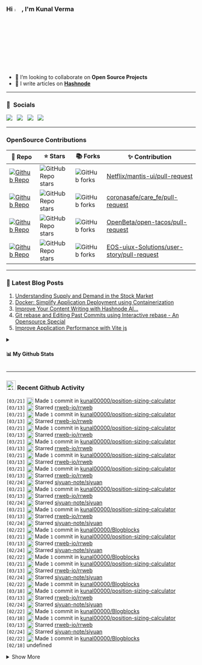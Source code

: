 <h3 align="left"> Hi <img src="https://media.giphy.com/media/hvRJCLFzcasrR4ia7z/giphy.gif" width="4%">, I'm Kunal Verma </h1>

- 👯 I’m looking to collaborate on **Open Source Projects**
- 📝 I write articles on **[Hashnode](https://kunalverma2468.hashnode.dev/)**

----

### 🔗 &nbsp;**Socials**
<a href="https://x.com/kunalvermax"><img src="https://img.shields.io/badge/Twitter-1DA1F2?style=for-the-badge&logo=twitter&logoColor=white"></img></a>&nbsp;&nbsp; <a href="https://www.linkedin.com/in/kunalverma2468/"><img src="https://img.shields.io/badge/LinkedIn-0077B5?style=for-the-badge&logo=linkedin&logoColor=white"></img></a>&nbsp;&nbsp; <a href="https://kunalverma2468.hashnode.dev/"><img src="https://img.shields.io/badge/Hashnode-2962FF?style=for-the-badge&logo=hashnode&logoColor=white"></img></a>&nbsp;&nbsp; <a href="https://github.com/kunal00000"><img src="https://img.shields.io/badge/GitHub-100000?style=for-the-badge&logo=github&logoColor=white"></img></a>&nbsp;&nbsp;

----

### OpenSource Contributions
| 🎁 Repo | ⭐ Stars | 📚 Forks | ✨ Contribution |
| --- | --- | --- | --- |
| [![Github Repo](https://img.shields.io/badge/Netflix/mantis-ui-blue?style=flat-square)](https://github.com/Netflix/mantis-ui) | ![GitHub Repo stars](https://img.shields.io/github/stars/Netflix/mantis-ui?style=flat-square) | ![GitHub forks](https://img.shields.io/github/forks/Netflix/mantis-ui?style=flat-square) | [Netflix/mantis-ui/pull-request](https://github.com/Netflix/mantis-ui/pulls?q=is%3Apr+sort%3Aupdated-desc+author%3Akunal00000) |
| [![Github Repo](https://img.shields.io/badge/coronasafe/care-fe-blue?style=flat-square)](https://github.com/coronasafe/care_fe) | ![GitHub Repo stars](https://img.shields.io/github/stars/coronasafe/care_fe?style=flat-square) | ![GitHub forks](https://img.shields.io/github/forks/coronasafe/care_fe?style=flat-square) | [coronasafe/care_fe/pull-request](https://github.com/coronasafe/care_fe/pulls?q=is%3Apr+sort%3Aupdated-desc+author%3Akunal00000) |
| [![Github Repo](https://img.shields.io/badge/OpenBeta/open-tacos-blue?style=flat-square)](https://github.com/OpenBeta/open-tacos) | ![GitHub Repo stars](https://img.shields.io/github/stars/OpenBeta/open-tacos?style=flat-square) | ![GitHub forks](https://img.shields.io/github/forks/OpenBeta/open-tacos?style=flat-square) | [OpenBeta/open-tacos/pull-request](https://github.com/OpenBeta/open-tacos/pulls?q=is%3Apr+author%3Akunal00000+) |
| [![Github Repo](https://img.shields.io/badge/EOSuiux/user-story-blue?style=flat-square)](https://github.com/EOS-uiux-Solutions/user-story) | ![GitHub Repo stars](https://img.shields.io/github/stars/EOS-uiux-Solutions/user-story?style=flat-square) | ![GitHub forks](https://img.shields.io/github/forks/EOS-uiux-Solutions/user-story?style=flat-square) | [EOS-uiux-Solutions/user-story/pull-request](https://github.com/EOS-uiux-Solutions/user-story/pulls?q=is%3Apr+sort%3Aupdated-desc+author%3Akunal00000) |

----

### 📒 Latest Blog Posts 
<!-- HASHNODE_BLOG:START -->
1. [Understanding Supply and Demand in the Stock Market](https://kunalverma2468.hashnode.dev/understanding-supply-and-demand-in-the-stock-market)
1. [Docker: Simplify Application Deployment using Containerization](https://kunalverma2468.hashnode.dev/docker-containerization)
1. [Improve Your Content Writing with Hashnode AI...](https://kunalverma2468.hashnode.dev/kunal-ai)
1. [Git rebase and Editing Past Commits using Interactive rebase - An Opensource Special](https://kunalverma2468.hashnode.dev/git-rebase-and-editing-past-commits-using-interactive-rebase-an-opensource-special)
1. [Improve Application Performance with Vite js](https://kunalverma2468.hashnode.dev/improve-application-performance-with-vite-js)
<!-- HASHNODE_BLOG:END -->

<details>
<summary>
  
#### 📊 My Github Stats 
 
</summary>  
  
<div align="center">
  <p align="center">
    <img align="center" src="https://github-readme-streak-stats.herokuapp.com/?user=kunal00000&" alt="kunal00000" />
  </p>
  <img align="center" src="https://github-readme-stats.vercel.app/api?username=kunal00000&show_icons=true&locale=en" alt="kunal00000" />  
  <div style="text-align: center;">
</div>

</details>

----

### <img src="https://user-images.githubusercontent.com/78906777/188445101-0e194c65-f4c6-4a3b-b37d-e7a50ac1cfe2.png" height="25" width="25" alt="Github"/> Recent Github Activity

<!--START_SECTION:activity-->
`[03/21]` <img alt="📝" src="https://github.com/cheesits456/github-activity-readme/raw/master/icons/commit.png" align="top" height="18"> Made `1` commit in [kunal00000/position-sizing-calculator](https://github.com/kunal00000/position-sizing-calculator)  
`[03/13]` <img alt="⭐" src="https://github.com/cheesits456/github-activity-readme/raw/master/icons/star.png" align="top" height="18"> Starred [rrweb-io/rrweb](https://github.com/rrweb-io/rrweb)  
`[03/21]` <img alt="📝" src="https://github.com/cheesits456/github-activity-readme/raw/master/icons/commit.png" align="top" height="18"> Made `1` commit in [kunal00000/position-sizing-calculator](https://github.com/kunal00000/position-sizing-calculator)  
`[03/13]` <img alt="⭐" src="https://github.com/cheesits456/github-activity-readme/raw/master/icons/star.png" align="top" height="18"> Starred [rrweb-io/rrweb](https://github.com/rrweb-io/rrweb)  
`[03/21]` <img alt="📝" src="https://github.com/cheesits456/github-activity-readme/raw/master/icons/commit.png" align="top" height="18"> Made `1` commit in [kunal00000/position-sizing-calculator](https://github.com/kunal00000/position-sizing-calculator)  
`[03/13]` <img alt="⭐" src="https://github.com/cheesits456/github-activity-readme/raw/master/icons/star.png" align="top" height="18"> Starred [rrweb-io/rrweb](https://github.com/rrweb-io/rrweb)  
`[03/21]` <img alt="📝" src="https://github.com/cheesits456/github-activity-readme/raw/master/icons/commit.png" align="top" height="18"> Made `1` commit in [kunal00000/position-sizing-calculator](https://github.com/kunal00000/position-sizing-calculator)  
`[03/13]` <img alt="⭐" src="https://github.com/cheesits456/github-activity-readme/raw/master/icons/star.png" align="top" height="18"> Starred [rrweb-io/rrweb](https://github.com/rrweb-io/rrweb)  
`[03/21]` <img alt="📝" src="https://github.com/cheesits456/github-activity-readme/raw/master/icons/commit.png" align="top" height="18"> Made `1` commit in [kunal00000/position-sizing-calculator](https://github.com/kunal00000/position-sizing-calculator)  
`[03/13]` <img alt="⭐" src="https://github.com/cheesits456/github-activity-readme/raw/master/icons/star.png" align="top" height="18"> Starred [rrweb-io/rrweb](https://github.com/rrweb-io/rrweb)  
`[03/21]` <img alt="📝" src="https://github.com/cheesits456/github-activity-readme/raw/master/icons/commit.png" align="top" height="18"> Made `1` commit in [kunal00000/position-sizing-calculator](https://github.com/kunal00000/position-sizing-calculator)  
`[03/13]` <img alt="⭐" src="https://github.com/cheesits456/github-activity-readme/raw/master/icons/star.png" align="top" height="18"> Starred [rrweb-io/rrweb](https://github.com/rrweb-io/rrweb)  
`[02/24]` <img alt="⭐" src="https://github.com/cheesits456/github-activity-readme/raw/master/icons/star.png" align="top" height="18"> Starred [siyuan-note/siyuan](https://github.com/siyuan-note/siyuan)  
`[03/21]` <img alt="📝" src="https://github.com/cheesits456/github-activity-readme/raw/master/icons/commit.png" align="top" height="18"> Made `1` commit in [kunal00000/position-sizing-calculator](https://github.com/kunal00000/position-sizing-calculator)  
`[03/13]` <img alt="⭐" src="https://github.com/cheesits456/github-activity-readme/raw/master/icons/star.png" align="top" height="18"> Starred [rrweb-io/rrweb](https://github.com/rrweb-io/rrweb)  
`[02/24]` <img alt="⭐" src="https://github.com/cheesits456/github-activity-readme/raw/master/icons/star.png" align="top" height="18"> Starred [siyuan-note/siyuan](https://github.com/siyuan-note/siyuan)  
`[03/21]` <img alt="📝" src="https://github.com/cheesits456/github-activity-readme/raw/master/icons/commit.png" align="top" height="18"> Made `1` commit in [kunal00000/position-sizing-calculator](https://github.com/kunal00000/position-sizing-calculator)  
`[03/13]` <img alt="⭐" src="https://github.com/cheesits456/github-activity-readme/raw/master/icons/star.png" align="top" height="18"> Starred [rrweb-io/rrweb](https://github.com/rrweb-io/rrweb)  
`[02/24]` <img alt="⭐" src="https://github.com/cheesits456/github-activity-readme/raw/master/icons/star.png" align="top" height="18"> Starred [siyuan-note/siyuan](https://github.com/siyuan-note/siyuan)  
`[02/22]` <img alt="📝" src="https://github.com/cheesits456/github-activity-readme/raw/master/icons/commit.png" align="top" height="18"> Made `1` commit in [kunal00000/Blogblocks](https://github.com/kunal00000/Blogblocks)  
`[03/21]` <img alt="📝" src="https://github.com/cheesits456/github-activity-readme/raw/master/icons/commit.png" align="top" height="18"> Made `1` commit in [kunal00000/position-sizing-calculator](https://github.com/kunal00000/position-sizing-calculator)  
`[03/13]` <img alt="⭐" src="https://github.com/cheesits456/github-activity-readme/raw/master/icons/star.png" align="top" height="18"> Starred [rrweb-io/rrweb](https://github.com/rrweb-io/rrweb)  
`[02/24]` <img alt="⭐" src="https://github.com/cheesits456/github-activity-readme/raw/master/icons/star.png" align="top" height="18"> Starred [siyuan-note/siyuan](https://github.com/siyuan-note/siyuan)  
`[02/22]` <img alt="📝" src="https://github.com/cheesits456/github-activity-readme/raw/master/icons/commit.png" align="top" height="18"> Made `1` commit in [kunal00000/Blogblocks](https://github.com/kunal00000/Blogblocks)  
`[03/21]` <img alt="📝" src="https://github.com/cheesits456/github-activity-readme/raw/master/icons/commit.png" align="top" height="18"> Made `1` commit in [kunal00000/position-sizing-calculator](https://github.com/kunal00000/position-sizing-calculator)  
`[03/13]` <img alt="⭐" src="https://github.com/cheesits456/github-activity-readme/raw/master/icons/star.png" align="top" height="18"> Starred [rrweb-io/rrweb](https://github.com/rrweb-io/rrweb)  
`[02/24]` <img alt="⭐" src="https://github.com/cheesits456/github-activity-readme/raw/master/icons/star.png" align="top" height="18"> Starred [siyuan-note/siyuan](https://github.com/siyuan-note/siyuan)  
`[02/22]` <img alt="📝" src="https://github.com/cheesits456/github-activity-readme/raw/master/icons/commit.png" align="top" height="18"> Made `1` commit in [kunal00000/Blogblocks](https://github.com/kunal00000/Blogblocks)  
`[03/18]` <img alt="📝" src="https://github.com/cheesits456/github-activity-readme/raw/master/icons/commit.png" align="top" height="18"> Made `1` commit in [kunal00000/position-sizing-calculator](https://github.com/kunal00000/position-sizing-calculator)  
`[03/13]` <img alt="⭐" src="https://github.com/cheesits456/github-activity-readme/raw/master/icons/star.png" align="top" height="18"> Starred [rrweb-io/rrweb](https://github.com/rrweb-io/rrweb)  
`[02/24]` <img alt="⭐" src="https://github.com/cheesits456/github-activity-readme/raw/master/icons/star.png" align="top" height="18"> Starred [siyuan-note/siyuan](https://github.com/siyuan-note/siyuan)  
`[02/22]` <img alt="📝" src="https://github.com/cheesits456/github-activity-readme/raw/master/icons/commit.png" align="top" height="18"> Made `1` commit in [kunal00000/Blogblocks](https://github.com/kunal00000/Blogblocks)  
`[03/18]` <img alt="📝" src="https://github.com/cheesits456/github-activity-readme/raw/master/icons/commit.png" align="top" height="18"> Made `1` commit in [kunal00000/position-sizing-calculator](https://github.com/kunal00000/position-sizing-calculator)  
`[03/13]` <img alt="⭐" src="https://github.com/cheesits456/github-activity-readme/raw/master/icons/star.png" align="top" height="18"> Starred [rrweb-io/rrweb](https://github.com/rrweb-io/rrweb)  
`[02/24]` <img alt="⭐" src="https://github.com/cheesits456/github-activity-readme/raw/master/icons/star.png" align="top" height="18"> Starred [siyuan-note/siyuan](https://github.com/siyuan-note/siyuan)  
`[02/22]` <img alt="📝" src="https://github.com/cheesits456/github-activity-readme/raw/master/icons/commit.png" align="top" height="18"> Made `1` commit in [kunal00000/Blogblocks](https://github.com/kunal00000/Blogblocks)  
`[02/18]` undefined  

<details><summary>Show More</summary>

`[02/18]` <img alt="✅" src="https://github.com/cheesits456/github-activity-readme/raw/master/icons/pr-open.png" align="top" height="18"> Opened PR [`#236`](https://github.com//foyer-work/cdn-files/pull/236 'refactor(bonkers): use compressed images stored on gcs') in [foyer-work/cdn-files](https://github.com/foyer-work/cdn-files)  
`[02/18]` <img alt="📝" src="https://github.com/cheesits456/github-activity-readme/raw/master/icons/commit.png" align="top" height="18"> Made `1` commit in [foyer-work/cdn-files](https://github.com/foyer-work/cdn-files)  
`[03/13]` <img alt="⭐" src="https://github.com/cheesits456/github-activity-readme/raw/master/icons/star.png" align="top" height="18"> Starred [rrweb-io/rrweb](https://github.com/rrweb-io/rrweb)  
`[02/24]` <img alt="⭐" src="https://github.com/cheesits456/github-activity-readme/raw/master/icons/star.png" align="top" height="18"> Starred [siyuan-note/siyuan](https://github.com/siyuan-note/siyuan)  
`[02/22]` <img alt="📝" src="https://github.com/cheesits456/github-activity-readme/raw/master/icons/commit.png" align="top" height="18"> Made `1` commit in [kunal00000/Blogblocks](https://github.com/kunal00000/Blogblocks)  
`[02/18]` undefined  
`[02/18]` <img alt="✅" src="https://github.com/cheesits456/github-activity-readme/raw/master/icons/pr-open.png" align="top" height="18"> Opened PR [`#236`](https://github.com//foyer-work/cdn-files/pull/236 'refactor(bonkers): use compressed images stored on gcs') in [foyer-work/cdn-files](https://github.com/foyer-work/cdn-files)  

<details><summary>Show More</summary>

`[02/18]` <img alt="📝" src="https://github.com/cheesits456/github-activity-readme/raw/master/icons/commit.png" align="top" height="18"> Made `1` commit in [foyer-work/cdn-files](https://github.com/foyer-work/cdn-files)  
`[02/17]` <img alt="📂" src="https://github.com/cheesits456/github-activity-readme/raw/master/icons/create-branch.png" align="top" height="18"> Created branch [`refactor/compressed-images`](https://github.com/foyer-work/cdn-files/tree/refactor/compressed-images) in [foyer-work/cdn-files](https://github.com/foyer-work/cdn-files)  
`[03/13]` <img alt="📂" src="https://github.com/cheesits456/github-activity-readme/raw/master/icons/create-branch.png" align="top" height="18"> Created branch [`main`](https://github.com/kunal00000/position-sizing-calculator/tree/main) in [kunal00000/position-sizing-calculator](https://github.com/kunal00000/position-sizing-calculator)  
`[03/13]` <img alt="➕" src="https://github.com/cheesits456/github-activity-readme/raw/master/icons/create-repo.png" align="top" height="18"> Created repository [kunal00000/position-sizing-calculator](https://github.com/kunal00000/position-sizing-calculator)  
`[03/13]` <img alt="⭐" src="https://github.com/cheesits456/github-activity-readme/raw/master/icons/star.png" align="top" height="18"> Starred [rrweb-io/rrweb](https://github.com/rrweb-io/rrweb)  
`[02/24]` <img alt="⭐" src="https://github.com/cheesits456/github-activity-readme/raw/master/icons/star.png" align="top" height="18"> Starred [siyuan-note/siyuan](https://github.com/siyuan-note/siyuan)  
`[02/22]` <img alt="📝" src="https://github.com/cheesits456/github-activity-readme/raw/master/icons/commit.png" align="top" height="18"> Made `1` commit in [kunal00000/Blogblocks](https://github.com/kunal00000/Blogblocks)  

<details><summary>Show More</summary>

`[02/18]` undefined  
`[02/18]` <img alt="✅" src="https://github.com/cheesits456/github-activity-readme/raw/master/icons/pr-open.png" align="top" height="18"> Opened PR [`#236`](https://github.com//foyer-work/cdn-files/pull/236 'refactor(bonkers): use compressed images stored on gcs') in [foyer-work/cdn-files](https://github.com/foyer-work/cdn-files)  
`[02/18]` <img alt="📝" src="https://github.com/cheesits456/github-activity-readme/raw/master/icons/commit.png" align="top" height="18"> Made `1` commit in [foyer-work/cdn-files](https://github.com/foyer-work/cdn-files)  
`[02/17]` <img alt="📂" src="https://github.com/cheesits456/github-activity-readme/raw/master/icons/create-branch.png" align="top" height="18"> Created branch [`refactor/compressed-images`](https://github.com/foyer-work/cdn-files/tree/refactor/compressed-images) in [foyer-work/cdn-files](https://github.com/foyer-work/cdn-files)  
`[03/13]` <img alt="📂" src="https://github.com/cheesits456/github-activity-readme/raw/master/icons/create-branch.png" align="top" height="18"> Created branch [`main`](https://github.com/kunal00000/position-sizing-calculator/tree/main) in [kunal00000/position-sizing-calculator](https://github.com/kunal00000/position-sizing-calculator)  
`[03/13]` <img alt="➕" src="https://github.com/cheesits456/github-activity-readme/raw/master/icons/create-repo.png" align="top" height="18"> Created repository [kunal00000/position-sizing-calculator](https://github.com/kunal00000/position-sizing-calculator)  
`[03/13]` <img alt="⭐" src="https://github.com/cheesits456/github-activity-readme/raw/master/icons/star.png" align="top" height="18"> Starred [rrweb-io/rrweb](https://github.com/rrweb-io/rrweb)  
`[02/24]` <img alt="⭐" src="https://github.com/cheesits456/github-activity-readme/raw/master/icons/star.png" align="top" height="18"> Starred [siyuan-note/siyuan](https://github.com/siyuan-note/siyuan)  
`[02/22]` <img alt="📝" src="https://github.com/cheesits456/github-activity-readme/raw/master/icons/commit.png" align="top" height="18"> Made `1` commit in [kunal00000/Blogblocks](https://github.com/kunal00000/Blogblocks)  

<details><summary>Show More</summary>

`[02/18]` undefined  
`[02/18]` <img alt="✅" src="https://github.com/cheesits456/github-activity-readme/raw/master/icons/pr-open.png" align="top" height="18"> Opened PR [`#236`](https://github.com//foyer-work/cdn-files/pull/236 'refactor(bonkers): use compressed images stored on gcs') in [foyer-work/cdn-files](https://github.com/foyer-work/cdn-files)  
`[02/18]` <img alt="📝" src="https://github.com/cheesits456/github-activity-readme/raw/master/icons/commit.png" align="top" height="18"> Made `1` commit in [foyer-work/cdn-files](https://github.com/foyer-work/cdn-files)  
`[02/17]` <img alt="📂" src="https://github.com/cheesits456/github-activity-readme/raw/master/icons/create-branch.png" align="top" height="18"> Created branch [`refactor/compressed-images`](https://github.com/foyer-work/cdn-files/tree/refactor/compressed-images) in [foyer-work/cdn-files](https://github.com/foyer-work/cdn-files)  
`[03/13]` <img alt="📂" src="https://github.com/cheesits456/github-activity-readme/raw/master/icons/create-branch.png" align="top" height="18"> Created branch [`main`](https://github.com/kunal00000/position-sizing-calculator/tree/main) in [kunal00000/position-sizing-calculator](https://github.com/kunal00000/position-sizing-calculator)  
`[03/13]` <img alt="➕" src="https://github.com/cheesits456/github-activity-readme/raw/master/icons/create-repo.png" align="top" height="18"> Created repository [kunal00000/position-sizing-calculator](https://github.com/kunal00000/position-sizing-calculator)  
`[03/13]` <img alt="⭐" src="https://github.com/cheesits456/github-activity-readme/raw/master/icons/star.png" align="top" height="18"> Starred [rrweb-io/rrweb](https://github.com/rrweb-io/rrweb)  
`[02/24]` <img alt="⭐" src="https://github.com/cheesits456/github-activity-readme/raw/master/icons/star.png" align="top" height="18"> Starred [siyuan-note/siyuan](https://github.com/siyuan-note/siyuan)  
`[02/22]` <img alt="📝" src="https://github.com/cheesits456/github-activity-readme/raw/master/icons/commit.png" align="top" height="18"> Made `1` commit in [kunal00000/Blogblocks](https://github.com/kunal00000/Blogblocks)  

<details><summary>Show More</summary>

`[02/18]` undefined  
`[02/18]` <img alt="✅" src="https://github.com/cheesits456/github-activity-readme/raw/master/icons/pr-open.png" align="top" height="18"> Opened PR [`#236`](https://github.com//foyer-work/cdn-files/pull/236 'refactor(bonkers): use compressed images stored on gcs') in [foyer-work/cdn-files](https://github.com/foyer-work/cdn-files)  
`[02/18]` <img alt="📝" src="https://github.com/cheesits456/github-activity-readme/raw/master/icons/commit.png" align="top" height="18"> Made `1` commit in [foyer-work/cdn-files](https://github.com/foyer-work/cdn-files)  
`[02/17]` <img alt="📂" src="https://github.com/cheesits456/github-activity-readme/raw/master/icons/create-branch.png" align="top" height="18"> Created branch [`refactor/compressed-images`](https://github.com/foyer-work/cdn-files/tree/refactor/compressed-images) in [foyer-work/cdn-files](https://github.com/foyer-work/cdn-files)  
`[03/13]` <img alt="📂" src="https://github.com/cheesits456/github-activity-readme/raw/master/icons/create-branch.png" align="top" height="18"> Created branch [`main`](https://github.com/kunal00000/position-sizing-calculator/tree/main) in [kunal00000/position-sizing-calculator](https://github.com/kunal00000/position-sizing-calculator)  
`[03/13]` <img alt="➕" src="https://github.com/cheesits456/github-activity-readme/raw/master/icons/create-repo.png" align="top" height="18"> Created repository [kunal00000/position-sizing-calculator](https://github.com/kunal00000/position-sizing-calculator)  
`[03/13]` <img alt="⭐" src="https://github.com/cheesits456/github-activity-readme/raw/master/icons/star.png" align="top" height="18"> Starred [rrweb-io/rrweb](https://github.com/rrweb-io/rrweb)  
`[02/24]` <img alt="⭐" src="https://github.com/cheesits456/github-activity-readme/raw/master/icons/star.png" align="top" height="18"> Starred [siyuan-note/siyuan](https://github.com/siyuan-note/siyuan)  
`[02/22]` <img alt="📝" src="https://github.com/cheesits456/github-activity-readme/raw/master/icons/commit.png" align="top" height="18"> Made `1` commit in [kunal00000/Blogblocks](https://github.com/kunal00000/Blogblocks)  

<details><summary>Show More</summary>

`[02/18]` undefined  
`[02/18]` <img alt="✅" src="https://github.com/cheesits456/github-activity-readme/raw/master/icons/pr-open.png" align="top" height="18"> Opened PR [`#236`](https://github.com//foyer-work/cdn-files/pull/236 'refactor(bonkers): use compressed images stored on gcs') in [foyer-work/cdn-files](https://github.com/foyer-work/cdn-files)  
`[02/18]` <img alt="📝" src="https://github.com/cheesits456/github-activity-readme/raw/master/icons/commit.png" align="top" height="18"> Made `1` commit in [foyer-work/cdn-files](https://github.com/foyer-work/cdn-files)  
`[02/17]` <img alt="📂" src="https://github.com/cheesits456/github-activity-readme/raw/master/icons/create-branch.png" align="top" height="18"> Created branch [`refactor/compressed-images`](https://github.com/foyer-work/cdn-files/tree/refactor/compressed-images) in [foyer-work/cdn-files](https://github.com/foyer-work/cdn-files)  
`[03/13]` <img alt="⭐" src="https://github.com/cheesits456/github-activity-readme/raw/master/icons/star.png" align="top" height="18"> Starred [rrweb-io/rrweb](https://github.com/rrweb-io/rrweb)  
`[02/24]` <img alt="⭐" src="https://github.com/cheesits456/github-activity-readme/raw/master/icons/star.png" align="top" height="18"> Starred [siyuan-note/siyuan](https://github.com/siyuan-note/siyuan)  
`[02/22]` <img alt="📝" src="https://github.com/cheesits456/github-activity-readme/raw/master/icons/commit.png" align="top" height="18"> Made `1` commit in [kunal00000/Blogblocks](https://github.com/kunal00000/Blogblocks)  
`[02/18]` undefined  
`[02/18]` <img alt="✅" src="https://github.com/cheesits456/github-activity-readme/raw/master/icons/pr-open.png" align="top" height="18"> Opened PR [`#236`](https://github.com//foyer-work/cdn-files/pull/236 'refactor(bonkers): use compressed images stored on gcs') in [foyer-work/cdn-files](https://github.com/foyer-work/cdn-files)  

<details><summary>Show More</summary>

`[02/18]` <img alt="📝" src="https://github.com/cheesits456/github-activity-readme/raw/master/icons/commit.png" align="top" height="18"> Made `1` commit in [foyer-work/cdn-files](https://github.com/foyer-work/cdn-files)  
`[02/17]` <img alt="📂" src="https://github.com/cheesits456/github-activity-readme/raw/master/icons/create-branch.png" align="top" height="18"> Created branch [`refactor/compressed-images`](https://github.com/foyer-work/cdn-files/tree/refactor/compressed-images) in [foyer-work/cdn-files](https://github.com/foyer-work/cdn-files)  
`[02/24]` <img alt="⭐" src="https://github.com/cheesits456/github-activity-readme/raw/master/icons/star.png" align="top" height="18"> Starred [siyuan-note/siyuan](https://github.com/siyuan-note/siyuan)  
`[02/22]` <img alt="📝" src="https://github.com/cheesits456/github-activity-readme/raw/master/icons/commit.png" align="top" height="18"> Made `1` commit in [kunal00000/Blogblocks](https://github.com/kunal00000/Blogblocks)  
`[02/18]` undefined  
`[02/18]` <img alt="✅" src="https://github.com/cheesits456/github-activity-readme/raw/master/icons/pr-open.png" align="top" height="18"> Opened PR [`#236`](https://github.com//foyer-work/cdn-files/pull/236 'refactor(bonkers): use compressed images stored on gcs') in [foyer-work/cdn-files](https://github.com/foyer-work/cdn-files)  
`[02/18]` <img alt="📝" src="https://github.com/cheesits456/github-activity-readme/raw/master/icons/commit.png" align="top" height="18"> Made `1` commit in [foyer-work/cdn-files](https://github.com/foyer-work/cdn-files)  

<details><summary>Show More</summary>

`[02/17]` <img alt="📂" src="https://github.com/cheesits456/github-activity-readme/raw/master/icons/create-branch.png" align="top" height="18"> Created branch [`refactor/compressed-images`](https://github.com/foyer-work/cdn-files/tree/refactor/compressed-images) in [foyer-work/cdn-files](https://github.com/foyer-work/cdn-files)  
`[02/11]` undefined  
`[02/11]` <img alt="📝" src="https://github.com/cheesits456/github-activity-readme/raw/master/icons/commit.png" align="top" height="18"> Made `1` commit in [foyer-work/cdn-files](https://github.com/foyer-work/cdn-files)  
`[02/24]` <img alt="⭐" src="https://github.com/cheesits456/github-activity-readme/raw/master/icons/star.png" align="top" height="18"> Starred [siyuan-note/siyuan](https://github.com/siyuan-note/siyuan)  
`[02/22]` <img alt="📝" src="https://github.com/cheesits456/github-activity-readme/raw/master/icons/commit.png" align="top" height="18"> Made `1` commit in [kunal00000/Blogblocks](https://github.com/kunal00000/Blogblocks)  
`[02/18]` undefined  
`[02/18]` <img alt="✅" src="https://github.com/cheesits456/github-activity-readme/raw/master/icons/pr-open.png" align="top" height="18"> Opened PR [`#236`](https://github.com//foyer-work/cdn-files/pull/236 'refactor(bonkers): use compressed images stored on gcs') in [foyer-work/cdn-files](https://github.com/foyer-work/cdn-files)  
`[02/18]` <img alt="📝" src="https://github.com/cheesits456/github-activity-readme/raw/master/icons/commit.png" align="top" height="18"> Made `1` commit in [foyer-work/cdn-files](https://github.com/foyer-work/cdn-files)  

<details><summary>Show More</summary>

`[02/17]` <img alt="📂" src="https://github.com/cheesits456/github-activity-readme/raw/master/icons/create-branch.png" align="top" height="18"> Created branch [`refactor/compressed-images`](https://github.com/foyer-work/cdn-files/tree/refactor/compressed-images) in [foyer-work/cdn-files](https://github.com/foyer-work/cdn-files)  
`[02/11]` undefined  
`[02/11]` <img alt="📝" src="https://github.com/cheesits456/github-activity-readme/raw/master/icons/commit.png" align="top" height="18"> Made `1` commit in [foyer-work/cdn-files](https://github.com/foyer-work/cdn-files)  
`[02/24]` <img alt="⭐" src="https://github.com/cheesits456/github-activity-readme/raw/master/icons/star.png" align="top" height="18"> Starred [siyuan-note/siyuan](https://github.com/siyuan-note/siyuan)  
`[02/22]` <img alt="📝" src="https://github.com/cheesits456/github-activity-readme/raw/master/icons/commit.png" align="top" height="18"> Made `1` commit in [kunal00000/Blogblocks](https://github.com/kunal00000/Blogblocks)  
`[02/18]` undefined  
`[02/18]` <img alt="✅" src="https://github.com/cheesits456/github-activity-readme/raw/master/icons/pr-open.png" align="top" height="18"> Opened PR [`#236`](https://github.com//foyer-work/cdn-files/pull/236 'refactor(bonkers): use compressed images stored on gcs') in [foyer-work/cdn-files](https://github.com/foyer-work/cdn-files)  
`[02/18]` <img alt="📝" src="https://github.com/cheesits456/github-activity-readme/raw/master/icons/commit.png" align="top" height="18"> Made `1` commit in [foyer-work/cdn-files](https://github.com/foyer-work/cdn-files)  

<details><summary>Show More</summary>

`[02/17]` <img alt="📂" src="https://github.com/cheesits456/github-activity-readme/raw/master/icons/create-branch.png" align="top" height="18"> Created branch [`refactor/compressed-images`](https://github.com/foyer-work/cdn-files/tree/refactor/compressed-images) in [foyer-work/cdn-files](https://github.com/foyer-work/cdn-files)  
`[02/11]` undefined  
`[02/11]` <img alt="📝" src="https://github.com/cheesits456/github-activity-readme/raw/master/icons/commit.png" align="top" height="18"> Made `1` commit in [foyer-work/cdn-files](https://github.com/foyer-work/cdn-files)  
`[02/24]` <img alt="⭐" src="https://github.com/cheesits456/github-activity-readme/raw/master/icons/star.png" align="top" height="18"> Starred [siyuan-note/siyuan](https://github.com/siyuan-note/siyuan)  
`[02/22]` <img alt="📝" src="https://github.com/cheesits456/github-activity-readme/raw/master/icons/commit.png" align="top" height="18"> Made `1` commit in [kunal00000/Blogblocks](https://github.com/kunal00000/Blogblocks)  
`[02/18]` undefined  
`[02/18]` <img alt="✅" src="https://github.com/cheesits456/github-activity-readme/raw/master/icons/pr-open.png" align="top" height="18"> Opened PR [`#236`](https://github.com//foyer-work/cdn-files/pull/236 'refactor(bonkers): use compressed images stored on gcs') in [foyer-work/cdn-files](https://github.com/foyer-work/cdn-files)  
`[02/18]` <img alt="📝" src="https://github.com/cheesits456/github-activity-readme/raw/master/icons/commit.png" align="top" height="18"> Made `1` commit in [foyer-work/cdn-files](https://github.com/foyer-work/cdn-files)  

<details><summary>Show More</summary>

`[02/17]` <img alt="📂" src="https://github.com/cheesits456/github-activity-readme/raw/master/icons/create-branch.png" align="top" height="18"> Created branch [`refactor/compressed-images`](https://github.com/foyer-work/cdn-files/tree/refactor/compressed-images) in [foyer-work/cdn-files](https://github.com/foyer-work/cdn-files)  
`[02/11]` undefined  
`[02/11]` <img alt="📝" src="https://github.com/cheesits456/github-activity-readme/raw/master/icons/commit.png" align="top" height="18"> Made `1` commit in [foyer-work/cdn-files](https://github.com/foyer-work/cdn-files)  
`[02/24]` <img alt="⭐" src="https://github.com/cheesits456/github-activity-readme/raw/master/icons/star.png" align="top" height="18"> Starred [siyuan-note/siyuan](https://github.com/siyuan-note/siyuan)  
`[02/22]` <img alt="📝" src="https://github.com/cheesits456/github-activity-readme/raw/master/icons/commit.png" align="top" height="18"> Made `1` commit in [kunal00000/Blogblocks](https://github.com/kunal00000/Blogblocks)  
`[02/18]` undefined  
`[02/18]` <img alt="✅" src="https://github.com/cheesits456/github-activity-readme/raw/master/icons/pr-open.png" align="top" height="18"> Opened PR [`#236`](https://github.com//foyer-work/cdn-files/pull/236 'refactor(bonkers): use compressed images stored on gcs') in [foyer-work/cdn-files](https://github.com/foyer-work/cdn-files)  
`[02/18]` <img alt="📝" src="https://github.com/cheesits456/github-activity-readme/raw/master/icons/commit.png" align="top" height="18"> Made `1` commit in [foyer-work/cdn-files](https://github.com/foyer-work/cdn-files)  

<details><summary>Show More</summary>

`[02/17]` <img alt="📂" src="https://github.com/cheesits456/github-activity-readme/raw/master/icons/create-branch.png" align="top" height="18"> Created branch [`refactor/compressed-images`](https://github.com/foyer-work/cdn-files/tree/refactor/compressed-images) in [foyer-work/cdn-files](https://github.com/foyer-work/cdn-files)  
`[02/11]` undefined  
`[02/11]` <img alt="📝" src="https://github.com/cheesits456/github-activity-readme/raw/master/icons/commit.png" align="top" height="18"> Made `1` commit in [foyer-work/cdn-files](https://github.com/foyer-work/cdn-files)  
`[12/02]` <img alt="📝" src="https://github.com/cheesits456/github-activity-readme/raw/master/icons/commit.png" align="top" height="18"> Made `15` commits in [kunal00000/Blogblocks](https://github.com/kunal00000/Blogblocks)  
`[11/30]` <img alt="⭐" src="https://github.com/cheesits456/github-activity-readme/raw/master/icons/star.png" align="top" height="18"> Starred [HumeAI/hume-evi-next-js-starter](https://github.com/HumeAI/hume-evi-next-js-starter)  
`[11/25]` undefined  
`[11/25]` <img alt="✅" src="https://github.com/cheesits456/github-activity-readme/raw/master/icons/pr-open.png" align="top" height="18"> Opened PR [`#225`](https://github.com//foyer-work/cdn-files/pull/225 'refactor: add inpainting available field in wallflower models') in [foyer-work/cdn-files](https://github.com/foyer-work/cdn-files)  
`[11/25]` <img alt="📝" src="https://github.com/cheesits456/github-activity-readme/raw/master/icons/commit.png" align="top" height="18"> Made `1` commit in [foyer-work/cdn-files](https://github.com/foyer-work/cdn-files)  

<details><summary>Show More</summary>

`[11/25]` <img alt="📂" src="https://github.com/cheesits456/github-activity-readme/raw/master/icons/create-branch.png" align="top" height="18"> Created branch [`refactor/inpaintSupport`](https://github.com/foyer-work/cdn-files/tree/refactor/inpaintSupport) in [foyer-work/cdn-files](https://github.com/foyer-work/cdn-files)  
`[11/09]` <img alt="⭐" src="https://github.com/cheesits456/github-activity-readme/raw/master/icons/star.png" align="top" height="18"> Starred [hasanharman/form-builder](https://github.com/hasanharman/form-builder)  
`[11/05]` <img alt="✅" src="https://github.com/cheesits456/github-activity-readme/raw/master/icons/pr-open.png" align="top" height="18"> Opened PR [`#223`](https://github.com//foyer-work/cdn-files/pull/223 'feat: add Recraft V3 model for wallflower') in [foyer-work/cdn-files](https://github.com/foyer-work/cdn-files)  
`[11/05]` <img alt="📂" src="https://github.com/cheesits456/github-activity-readme/raw/master/icons/create-branch.png" align="top" height="18"> Created branch [`feat/recraftv3`](https://github.com/foyer-work/cdn-files/tree/feat/recraftv3) in [foyer-work/cdn-files](https://github.com/foyer-work/cdn-files)  
`[11/05]` <img alt="⭐" src="https://github.com/cheesits456/github-activity-readme/raw/master/icons/star.png" align="top" height="18"> Starred [haydenbleasel/next-forge](https://github.com/haydenbleasel/next-forge)  
  

<div align="center">

### ❤ Views and Followers
  
<a href="https://github.com/kunal00000?tab=followers"><img src="https://img.shields.io/github/followers/kunal00000?label=Followers&style=social" alt="GitHub Badge"></a>   ![](https://komarev.com/ghpvc/?username=kunal00000&color=grey&style=flat-square)  
</div>
